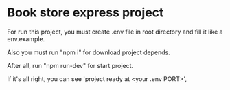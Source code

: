 # Book store express project
For run this project, you must create .env file in root directory and fill it like a env.example.

Also you must run "npm i" for download project depends.

After all, run "npm run-dev" for start project.

If it's all right, you can see 'project ready at <your .env PORT>',  
